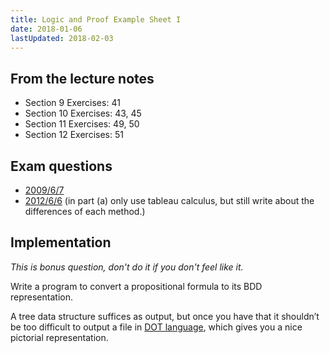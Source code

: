 ```yaml
---
title: Logic and Proof Example Sheet I
date: 2018-01-06
lastUpdated: 2018-02-03
---
```


## From the lecture notes

  - Section 9 Exercises: 41
  - Section 10 Exercises: 43, 45
  - Section 11 Exercises: 49, 50
  - Section 12 Exercises: 51

## Exam questions

  - [2009/6/7](http://www.cl.cam.ac.uk/teaching/exams/pastpapers/y2009p6q7.pdf)
  - [2012/6/6](http://www.cl.cam.ac.uk/teaching/exams/pastpapers/y2012p6q6.pdf) (in part (a) only use tableau calculus, but still write about the
    differences of each method.)

## Implementation

*This is bonus question, don't do it if you don't feel like it.*

Write a program to convert a propositional formula to its BDD representation.

A tree data structure suffices as output, but once you have that it shouldn’t be
too difficult to output a file in [DOT
language](https://en.wikipedia.org/wiki/DOT_(graph_description_language)), which
gives you a nice pictorial representation.
